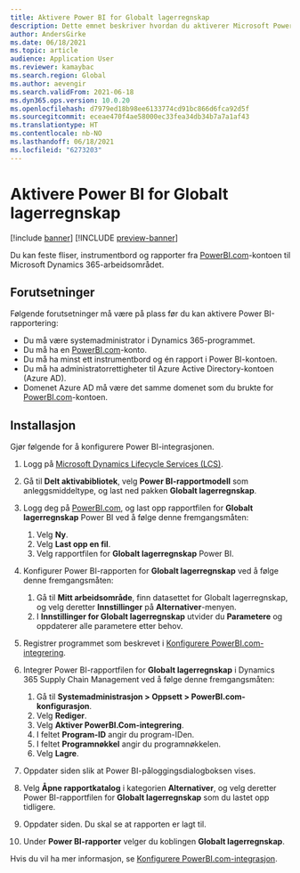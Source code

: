 ```yaml
---
title: Aktivere Power BI for Globalt lagerregnskap
description: Dette emnet beskriver hvordan du aktiverer Microsoft Power BI for Globalt lagerregnskap.
author: AndersGirke
ms.date: 06/18/2021
ms.topic: article
audience: Application User
ms.reviewer: kamaybac
ms.search.region: Global
ms.author: aevengir
ms.search.validFrom: 2021-06-18
ms.dyn365.ops.version: 10.0.20
ms.openlocfilehash: d7979ed18b98ee6133774cd91bc866d6fca92d5f
ms.sourcegitcommit: eceae470f4ae58000ec33fea34db34b7a7a1af43
ms.translationtype: HT
ms.contentlocale: nb-NO
ms.lasthandoff: 06/18/2021
ms.locfileid: "6273203"
---
```

# <a name="enable-power-bi-for-global-inventory-accounting"></a>Aktivere Power BI for Globalt lagerregnskap

[!include [banner](../includes/banner.md)]
[!INCLUDE [preview-banner](../includes/preview-banner.md)]

Du kan feste fliser, instrumentbord og rapporter fra [PowerBI.com](https://powerbi.com/)-kontoen til Microsoft Dynamics 365-arbeidsområdet.

## <a name="prerequisites"></a>Forutsetninger

Følgende forutsetninger må være på plass før du kan aktivere Power BI-rapportering:

- Du må være systemadministrator i Dynamics 365-programmet.
- Du må ha en [PowerBI.com](https://powerbi.com/)-konto.
- Du må ha minst ett instrumentbord og én rapport i Power BI-kontoen.
- Du må ha administratorrettigheter til Azure Active Directory-kontoen (Azure AD).
- Domenet Azure AD må være det samme domenet som du brukte for [PowerBI.com](https://powerbi.com/)-kontoen.

## <a name="setup"></a>Installasjon

Gjør følgende for å konfigurere Power BI-integrasjonen.

1. Logg på [Microsoft Dynamics Lifecycle Services (LCS)](https://lcs.dynamics.com/Logon/Index).
1. Gå til **Delt aktivabibliotek**, velg **Power BI-rapportmodell** som anleggsmiddeltype, og last ned pakken **Globalt lagerregnskap**. 
1. Logg deg på [PowerBI.com](https://app.powerbi.com/), og last opp rapportfilen for **Globalt lagerregnskap** Power BI ved å følge denne fremgangsmåten:

    1. Velg **Ny**.
    1. Velg **Last opp en fil**.
    1. Velg rapportfilen for **Globalt lagerregnskap** Power BI.

1. Konfigurer Power BI-rapporten for **Globalt lagerregnskap** ved å følge denne fremgangsmåten:

    1. Gå til **Mitt arbeidsområde**, finn datasettet for Globalt lagerregnskap, og velg deretter **Innstillinger** på **Alternativer**-menyen.
    1. I **Innstillinger for Globalt lagerregnskap** utvider du **Parametere** og oppdaterer alle parametere etter behov.

1. Registrer programmet som beskrevet i [Konfigurere PowerBI.com-integrering](../../fin-ops-core/dev-itpro/analytics/configure-power-bi-integration.md#registration-process).
1. Integrer Power BI-rapportfilen for **Globalt lagerregnskap** i Dynamics 365 Supply Chain Management ved å følge denne fremgangsmåten:

    1. Gå til **Systemadministrasjon \> Oppsett \> PowerBI.com-konfigurasjon**.
    1. Velg **Rediger**.
    1. Velg **Aktiver PowerBI.Com-integrering**.
    1. I feltet **Program-ID** angir du program-IDen.
    1. I feltet **Programnøkkel** angir du programnøkkelen.
    1. Velg **Lagre**.

1. Oppdater siden slik at Power BI-påloggingsdialogboksen vises.
1. Velg **Åpne rapportkatalog** i kategorien **Alternativer**, og velg deretter Power BI-rapportfilen for **Globalt lagerregnskap** som du lastet opp tidligere.
1. Oppdater siden. Du skal se at rapporten er lagt til.
1. Under **Power BI-rapporter** velger du koblingen **Globalt lagerregnskap**.

Hvis du vil ha mer informasjon, se [Konfigurere PowerBI.com-integrasjon](../../fin-ops-core/dev-itpro/analytics/configure-power-bi-integration.md).

